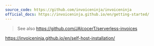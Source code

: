 ```yaml
---
source_code: https://github.com/invoiceninja/invoiceninja
official_docs: https://invoiceninja.github.io/en/getting-started/
---
```


> See also https://github.com/JAlcocerT/serverless-invoices


https://invoiceninja.github.io/en/self-host-installation/